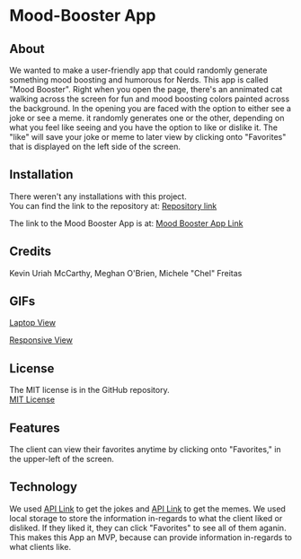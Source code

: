 # Mood-Booster App
## About 

We wanted to make a user-friendly app that could randomly generate something mood boosting and humorous for Nerds. This app is called "Mood Booster". Right when you open the page, there's an annimated cat walking across the screen for fun and mood boosting colors painted across the background. In the opening you are faced with the option to either see a joke or see a meme. it randomly generates one or the other, depending on what you feel like seeing and you have the option to like or dislike it. The "like" will save your joke or meme to later view by clicking onto "Favorites" that is displayed on the left side of the screen. 

## Installation 

There weren't any installations with this project.  
You can find the link to the repository at:
[Repository link](https://github.com/123sites/Mood-Booster.git)

The link to the Mood Booster App is at:
[Mood Booster App Link](https://123sites.github.io/Mood-Booster/)

## Credits 

Kevin Uriah McCarthy,
Meghan O'Brien,
Michele "Chel" Freitas

## GIFs

[Laptop View](./assets/img/Mood%20Booster.gif)

[Responsive View](./assets/img/Mood%20Booster%20(1).gif)

## License 

The MIT license is in the GitHub repository.  
[MIT License](https://github.com/123sites/Mood-Booster/blob/main/LICENSE)

## Features

The client can view their favorites anytime by clicking onto "Favorites," in the upper-left of the screen. 

## Technology

We used [API Link](https://rapidapi.com/humorapi/api/humor-jokes-and-memes) to get the jokes and [API Link](https://programming-memes-images.p.rapidapi.com/v1/memes) to get the memes.  We used local storage to store the information in-regards to what the client liked or disliked.  If they liked it, they can click "Favorites" to see all of them aganin.  This makes this App an MVP, because can provide information in-regards to what clients like.
